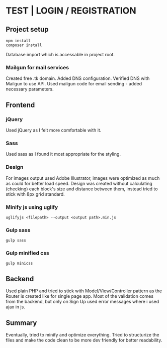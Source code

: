# TEST | LOGIN / REGISTRATION

## Project setup
```
npm install
composer install
```
Database import which is accessable in project root.

### Mailgun for mail services
Created free .tk domain. 
Added DNS configuration.
Verified DNS with Mailgun to use API.
Used mailgun code for email sending - added necessary parameters.

## Frontend
### jQuery
Used jQuery as I felt more comfortable with it.

### Sass
Used sass as I found it most appropriate for the styling.

### Design
For images output used Adobe Illustrator, images were optimized as much as could for better load speed. Design was created without calculating (checking) each block's size and distance between them, instead tried to stick with 8px grid standard.

### Minify js using uglify
```
uglifyjs <filepath> --output <output path>.min.js
```
### Gulp sass
```
gulp sass
```

### Gulp minified css
```
gulp minicss
```

## Backend
Used plain PHP and tried to stick with Model/View/Controller pattern as the Router is created like for single page app.
Most of the validation comes from the backend, but only on Sign Up used error messages where i used ajax in js. 

## Summary
Eventually, tried to minify and optimize everything. Tried to structurize the files and make the code clean to be more dev friendly for better readability.